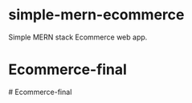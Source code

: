 # simple-mern-ecommerce
Simple MERN stack Ecommerce web app.
# Ecommerce-final
#   E c o m m e r c e - f i n a l  
 